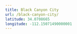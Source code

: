 ```yaml
---
title: Black Canyon City
url: /black-canyon-city/
latitude: 34.0708665
longitude: -112.15071490000001
---
```

